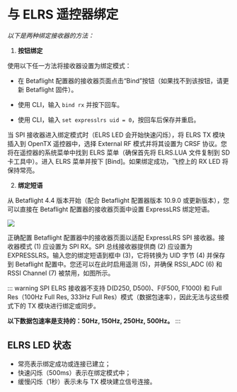 # 与 ELRS 遥控器绑定

*以下是两种绑定接收器的方法：*

1. **按钮绑定**

使用以下任一方法将接收器设置为绑定模式：

- 在 Betaflight 配置器的接收器页面点击“Bind”按钮（如果找不到该按钮，请更新 Betaflight 固件）。

- 使用 CLI，输入 `bind rx` 并按下回车。

- 使用 CLI，输入 `set expresslrs uid = 0`，按回车后保存并重启。

当 SPI 接收器进入绑定模式时（ELRS LED 会开始快速闪烁），将 ELRS TX 模块插入到 OpenTX 遥控器中，选择 External RF 模式并将其设置为 CRSF 协议。您将在遥控器的系统菜单中找到 ELRS 菜单（确保首先将 ELRS.LUA 文件复制到 SD 卡工具中）。进入 ELRS 菜单并按下 [Bind]。如果绑定成功，飞控上的 RX LED 将保持常亮。

2. **绑定短语**

从 Betaflight 4.4 版本开始（配合 Betaflight 配置器版本 10.9.0 或更新版本），您可以直接在 Betaflight 配置器的接收器页面中设置 ExpressLRS 绑定短语。

<img src="/aio5media/image11.png" id="image1">

正确配置 Betaflight 配置器中的接收器页面以适配 ExpressLRS SPI 接收器。接收器模式 (1) 应设置为 SPI RX。SPI 总线接收器提供商 (2) 应设置为 EXPRESSLRS。输入您的绑定短语到框中 (3)，它将转换为 UID 字节 (4) 并保存到 Betaflight 配置中。您还可以在此时启用遥测 (5)，并确保 RSSI_ADC (6) 和 RSSI Channel (7) 被禁用，如图所示。

::: warning
SPI ELRS 接收器不支持 D(D250, D500)、F(F500, F1000) 和 Full Res（100Hz Full Res, 333Hz Full Res）模式（数据包速率），因此无法与这些模式下的 TX 模块进行绑定或同步。

**以下数据包速率是支持的：50Hz, 150Hz, 250Hz, 500Hz。**
:::

## ELRS LED 状态

* 常亮表示绑定成功或连接已建立；
* 快速闪烁（500ms）表示在绑定模式中；
* 缓慢闪烁（1秒）表示未与 TX 模块建立信号连接。
